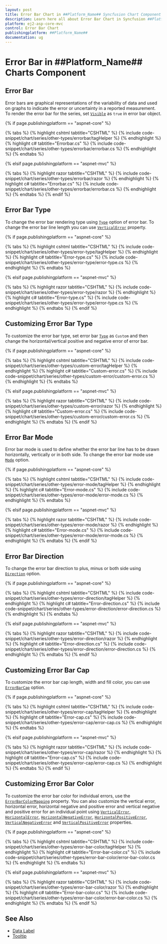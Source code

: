 ```yaml
---
layout: post
title: Error Bar Chart in ##Platform_Name## Syncfusion Chart Component
description: Learn here all about Error Bar Chart in Syncfusion ##Platform_Name## Chart component of Syncfusion Essential JS 2 and more.
platform: ej2-asp-core-mvc
control: Error Bar Chart
publishingplatform: ##Platform_Name##
documentation: ug
---
```



# Error Bar in ##Platform_Name## Charts Component

## Error Bar

Error bars are graphical representations of the variability of data and used on graphs to indicate the error or uncertainty in a reported measurement. To render the error bar for the series, set [`Visible`](https://help.syncfusion.com/cr/aspnetmvc-js2/Syncfusion.EJ2.Charts.ChartErrorBarSettings.html#Syncfusion_EJ2_Charts_ChartErrorBarSettings_Visible) as `true` in error bar object.

{% if page.publishingplatform == "aspnet-core" %}

{% tabs %}
{% highlight cshtml tabtitle="CSHTML" %}
{% include code-snippet/chart/series/other-types/errorbar/tagHelper %}
{% endhighlight %}
{% highlight c# tabtitle="Errorbar.cs" %}
{% include code-snippet/chart/series/other-types/errorbar/errorbar.cs %}
{% endhighlight %}
{% endtabs %}

{% elsif page.publishingplatform == "aspnet-mvc" %}

{% tabs %}
{% highlight razor tabtitle="CSHTML" %}
{% include code-snippet/chart/series/other-types/errorbar/razor %}
{% endhighlight %}
{% highlight c# tabtitle="Errorbar.cs" %}
{% include code-snippet/chart/series/other-types/errorbar/errorbar.cs %}
{% endhighlight %}
{% endtabs %}
{% endif %}



## Error Bar Type

To change the error bar rendering type using [`Type`](https://help.syncfusion.com/cr/aspnetmvc-js2/Syncfusion.EJ2.Charts.ChartErrorBarSettings.html#Syncfusion_EJ2_Charts_ChartErrorBarSettings_Type) option of error bar. To change the error bar line length you can use [`VerticalError`](https://help.syncfusion.com/cr/aspnetmvc-js2/Syncfusion.EJ2.Charts.ChartErrorBarSettings.html#Syncfusion_EJ2_Charts_ChartErrorBarSettings_VerticalError) property.

{% if page.publishingplatform == "aspnet-core" %}

{% tabs %}
{% highlight cshtml tabtitle="CSHTML" %}
{% include code-snippet/chart/series/other-types/error-type/tagHelper %}
{% endhighlight %}
{% highlight c# tabtitle="Error-type.cs" %}
{% include code-snippet/chart/series/other-types/error-type/error-type.cs %}
{% endhighlight %}
{% endtabs %}

{% elsif page.publishingplatform == "aspnet-mvc" %}

{% tabs %}
{% highlight razor tabtitle="CSHTML" %}
{% include code-snippet/chart/series/other-types/error-type/razor %}
{% endhighlight %}
{% highlight c# tabtitle="Error-type.cs" %}
{% include code-snippet/chart/series/other-types/error-type/error-type.cs %}
{% endhighlight %}
{% endtabs %}
{% endif %}



## Customizing Error Bar Type

To customize the error bar type, set error bar [`Type`](https://help.syncfusion.com/cr/aspnetmvc-js2/Syncfusion.EJ2.Charts.ChartErrorBarSettings.html#Syncfusion_EJ2_Charts_ChartErrorBarSettings_Type) as `Custom` and then change the horizontal/vertical positive and negative error of error bar.

{% if page.publishingplatform == "aspnet-core" %}

{% tabs %}
{% highlight cshtml tabtitle="CSHTML" %}
{% include code-snippet/chart/series/other-types/custom-error/tagHelper %}
{% endhighlight %}
{% highlight c# tabtitle="Custom-error.cs" %}
{% include code-snippet/chart/series/other-types/custom-error/custom-error.cs %}
{% endhighlight %}
{% endtabs %}

{% elsif page.publishingplatform == "aspnet-mvc" %}

{% tabs %}
{% highlight razor tabtitle="CSHTML" %}
{% include code-snippet/chart/series/other-types/custom-error/razor %}
{% endhighlight %}
{% highlight c# tabtitle="Custom-error.cs" %}
{% include code-snippet/chart/series/other-types/custom-error/custom-error.cs %}
{% endhighlight %}
{% endtabs %}
{% endif %}



## Error Bar Mode

Error bar mode is used to define whether the error bar line has to be drawn horizontally, vertically or in both side. To change the error bar mode use [`Mode`](https://help.syncfusion.com/cr/aspnetmvc-js2/Syncfusion.EJ2.Charts.ChartErrorBarSettings.html#Syncfusion_EJ2_Charts_ChartErrorBarSettings_Mode) option.

{% if page.publishingplatform == "aspnet-core" %}

{% tabs %}
{% highlight cshtml tabtitle="CSHTML" %}
{% include code-snippet/chart/series/other-types/error-mode/tagHelper %}
{% endhighlight %}
{% highlight c# tabtitle="Error-mode.cs" %}
{% include code-snippet/chart/series/other-types/error-mode/error-mode.cs %}
{% endhighlight %}
{% endtabs %}

{% elsif page.publishingplatform == "aspnet-mvc" %}

{% tabs %}
{% highlight razor tabtitle="CSHTML" %}
{% include code-snippet/chart/series/other-types/error-mode/razor %}
{% endhighlight %}
{% highlight c# tabtitle="Error-mode.cs" %}
{% include code-snippet/chart/series/other-types/error-mode/error-mode.cs %}
{% endhighlight %}
{% endtabs %}
{% endif %}



## Error Bar Direction

To change the error bar direction to plus, minus or both side using [`Direction`](https://help.syncfusion.com/cr/aspnetmvc-js2/Syncfusion.EJ2.Charts.ChartErrorBarSettings.html#Syncfusion_EJ2_Charts_ChartErrorBarSettings_Direction) option.

{% if page.publishingplatform == "aspnet-core" %}

{% tabs %}
{% highlight cshtml tabtitle="CSHTML" %}
{% include code-snippet/chart/series/other-types/error-direction/tagHelper %}
{% endhighlight %}
{% highlight c# tabtitle="Error-direction.cs" %}
{% include code-snippet/chart/series/other-types/error-direction/error-direction.cs %}
{% endhighlight %}
{% endtabs %}

{% elsif page.publishingplatform == "aspnet-mvc" %}

{% tabs %}
{% highlight razor tabtitle="CSHTML" %}
{% include code-snippet/chart/series/other-types/error-direction/razor %}
{% endhighlight %}
{% highlight c# tabtitle="Error-direction.cs" %}
{% include code-snippet/chart/series/other-types/error-direction/error-direction.cs %}
{% endhighlight %}
{% endtabs %}
{% endif %}



## Customizing Error Bar Cap

To customize the error bar cap length, width and fill color, you can use [`ErrorBarCap`](https://help.syncfusion.com/cr/aspnetmvc-js2/Syncfusion.EJ2.Charts.ChartErrorBarSettings.html#Syncfusion_EJ2_Charts_ChartErrorBarSettings_ErrorBarCap) option.

{% if page.publishingplatform == "aspnet-core" %}

{% tabs %}
{% highlight cshtml tabtitle="CSHTML" %}
{% include code-snippet/chart/series/other-types/error-cap/tagHelper %}
{% endhighlight %}
{% highlight c# tabtitle="Error-cap.cs" %}
{% include code-snippet/chart/series/other-types/error-cap/error-cap.cs %}
{% endhighlight %}
{% endtabs %}

{% elsif page.publishingplatform == "aspnet-mvc" %}

{% tabs %}
{% highlight razor tabtitle="CSHTML" %}
{% include code-snippet/chart/series/other-types/error-cap/razor %}
{% endhighlight %}
{% highlight c# tabtitle="Error-cap.cs" %}
{% include code-snippet/chart/series/other-types/error-cap/error-cap.cs %}
{% endhighlight %}
{% endtabs %}
{% endif %}



## Customizing Error Bar Color

To customize the error bar color for individual errors, use the [`ErrorBarColorMapping`](https://help.syncfusion.com/cr/aspnetmvc-js2/Syncfusion.EJ2.Charts.ChartErrorBarSettings.html#Syncfusion_EJ2_Charts_ChartErrorBarSettings_ErrorBarColorMapping) property. You can also customize the vertical error, horizontal error, horizontal negative and positive error and vertical negative and positive error for an individual point using [`VerticalError`](https://help.syncfusion.com/cr/aspnetmvc-js2/Syncfusion.EJ2.Charts.ChartErrorBarSettings.html#Syncfusion_EJ2_Charts_ChartErrorBarSettings_VerticalError), [`HorizontalError`](https://help.syncfusion.com/cr/aspnetmvc-js2/Syncfusion.EJ2.Charts.ChartErrorBarSettings.html#Syncfusion_EJ2_Charts_ChartErrorBarSettings_HorizontalError), [`HorizontalNegativeError`](https://help.syncfusion.com/cr/aspnetmvc-js2/Syncfusion.EJ2.Charts.ChartErrorBarSettings.html#Syncfusion_EJ2_Charts_ChartErrorBarSettings_HorizontalNegativeError), [`HorizontalPositiveError`](https://help.syncfusion.com/cr/aspnetmvc-js2/Syncfusion.EJ2.Charts.ChartErrorBarSettings.html#Syncfusion_EJ2_Charts_ChartErrorBarSettings_HorizontalPositiveError), [`VerticalNegativeError`](https://help.syncfusion.com/cr/aspnetmvc-js2/Syncfusion.EJ2.Charts.ChartErrorBarSettings.html#Syncfusion_EJ2_Charts_ChartErrorBarSettings_VerticalNegativeError) and [`VerticalPositiveError`](https://help.syncfusion.com/cr/aspnetmvc-js2/Syncfusion.EJ2.Charts.ChartErrorBarSettings.html#Syncfusion_EJ2_Charts_ChartErrorBarSettings_VerticalPositiveError) properties.

{% if page.publishingplatform == "aspnet-core" %}

{% tabs %}
{% highlight cshtml tabtitle="CSHTML" %}
{% include code-snippet/chart/series/other-types/error-bar-color/tagHelper %}
{% endhighlight %}
{% highlight c# tabtitle="Error-bar-color.cs" %}
{% include code-snippet/chart/series/other-types/error-bar-color/error-bar-color.cs %}
{% endhighlight %}
{% endtabs %}

{% elsif page.publishingplatform == "aspnet-mvc" %}

{% tabs %}
{% highlight razor tabtitle="CSHTML" %}
{% include code-snippet/chart/series/other-types/error-bar-color/razor %}
{% endhighlight %}
{% highlight c# tabtitle="Error-bar-color.cs" %}
{% include code-snippet/chart/series/other-types/error-bar-color/error-bar-color.cs %}
{% endhighlight %}
{% endtabs %}
{% endif %}



## See Also

* [Data Label](../data-labels)
* [Tooltip](../tool-tip)